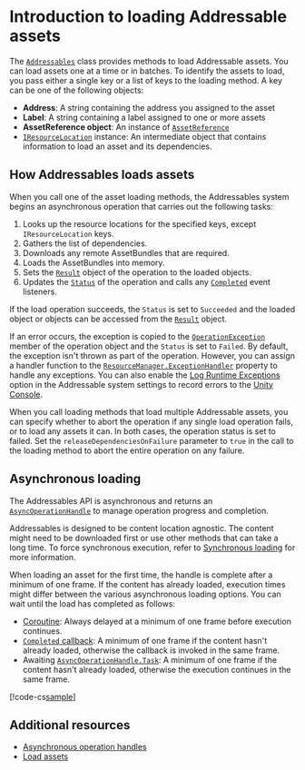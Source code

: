 # Introduction to loading Addressable assets

The [`Addressables`](xref:UnityEngine.AddressableAssets.Addressables) class provides methods to load Addressable assets. You can load assets one at a time or in batches. To identify the assets to load, you pass either a single key or a list of keys to the loading method. A key can be one of the following objects:

* **Address**: A string containing the address you assigned to the asset
* **Label**: A string containing a label assigned to one or more assets
* **AssetReference object**: An instance of [`AssetReference`](xref:UnityEngine.AddressableAssets.AssetReference)
* [`IResourceLocation`](xref:UnityEngine.ResourceManagement.ResourceLocations.IResourceLocation) instance: An intermediate object that contains information to load an asset and its dependencies.

## How Addressables loads assets

When you call one of the asset loading methods, the Addressables system begins an asynchronous operation that carries out the following tasks:

1. Looks up the resource locations for the specified keys, except `IResourceLocation` keys.
1. Gathers the list of dependencies.
1. Downloads any remote AssetBundles that are required.
1. Loads the AssetBundles into memory.
1. Sets the [`Result`](xref:UnityEngine.ResourceManagement.AsyncOperations.AsyncOperationHandle.Result) object of the operation to the loaded objects.
1. Updates the [`Status`](xref:UnityEngine.ResourceManagement.AsyncOperations.AsyncOperationHandle.Status) of the operation and calls any [`Completed`](xref:UnityEngine.ResourceManagement.AsyncOperations.AsyncOperationHandle.Completed) event listeners.

If the load operation succeeds, the `Status` is set to `Succeeded` and the loaded object or objects can be accessed from the [`Result`](xref:UnityEngine.ResourceManagement.AsyncOperations.AsyncOperationHandle.Result) object.

If an error occurs, the exception is copied to the [`OperationException`](xref:UnityEngine.ResourceManagement.AsyncOperations.AsyncOperationHandle.OperationException) member of the operation object and the `Status` is set to `Failed`. By default, the exception isn't thrown as part of the operation. However, you can assign a handler function to the [`ResourceManager.ExceptionHandler`](xref:UnityEngine.ResourceManagement.ResourceManager.ExceptionHandler) property to handle any exceptions. You can also enable the [Log Runtime Exceptions](xref:addressables-asset-settings) option in the Addressable system settings to record errors to the [Unity Console](xref:um-console).

When you call loading methods that load multiple Addressable assets, you can specify whether to abort the operation if any single load operation fails, or to load any assets it can. In both cases, the operation status is set to failed. Set the `releaseDependenciesOnFailure` parameter to `true` in the call to the loading method to abort the entire operation on any failure.

## Asynchronous loading

The Addressables API is asynchronous and returns an [`AsyncOperationHandle`](xref:UnityEngine.ResourceManagement.AsyncOperations.AsyncOperationHandle) to manage operation progress and completion.

Addressables is designed to be content location agnostic. The content might need to be downloaded first or use other methods that can take a long time. To force synchronous execution, refer to [Synchronous loading](SynchronousAddressables.md) for more information.

When loading an asset for the first time, the handle is complete after a minimum of one frame. If the content has already loaded, execution times might differ between the various asynchronous loading options. You can wait until the load has completed as follows:

* [Coroutine](xref:UnityEngine.Coroutine): Always delayed at a minimum of one frame before execution continues.
* [`Completed` callback](xref:UnityEngine.ResourceManagement.AsyncOperations.AsyncOperationHandle.Completed): A minimum of one frame if the content hasn't already loaded, otherwise the callback is invoked in the same frame.
* Awaiting [`AsyncOperationHandle.Task`](xref:UnityEngine.ResourceManagement.AsyncOperations.AsyncOperationHandle.Task): A minimum of one frame if the content hasn't already loaded, otherwise the execution continues in the same frame.

[!code-cs[sample](../Tests/Editor/DocExampleCode/AsynchronousLoading.cs#doc_asyncload)]

## Additional resources

* [Asynchronous operation handles](AddressableAssetsAsyncOperationHandle.md)
* [Load assets](load-assets.md)